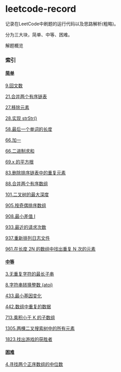 # leetcode-record

记录在LeetCode中刷题的运行代码以及思路解析(粗略)。

分为三大块，简单、中等、困难。

解题概览

### 索引

#### [简单](https://github.com/Ijiran/leetcode-record/tree/main/src/main/java/top/pxyz/simple)

[9.回文数](https://github.com/Ijiran/leetcode-record/tree/main/src/main/java/top/pxyz/simple/s9)

[21.合并两个有序链表](https://github.com/Ijiran/leetcode-record/tree/main/src/main/java/top/pxyz/simple/s21)

[27.移除元素](https://github.com/Ijiran/leetcode-record/tree/main/src/main/java/top/pxyz/simple/s27)

[28.实现 strStr()](https://github.com/Ijiran/leetcode-record/tree/main/src/main/java/top/pxyz/simple/s28)

[58.最后一个单词的长度](https://github.com/Ijiran/leetcode-record/tree/main/src/main/java/top/pxyz/simple/s58)

[66.加一](https://github.com/Ijiran/leetcode-record/tree/main/src/main/java/top/pxyz/simple/s66)

[66.二进制求和](https://github.com/Ijiran/leetcode-record/tree/main/src/main/java/top/pxyz/simple/s67)

[69.x 的平方根](https://github.com/Ijiran/leetcode-record/tree/main/src/main/java/top/pxyz/simple/s69)

[83.删除排序链表中的重复元素](https://github.com/Ijiran/leetcode-record/tree/main/src/main/java/top/pxyz/simple/s83)

[88.合并两个有序数组](https://github.com/Ijiran/leetcode-record/tree/main/src/main/java/top/pxyz/simple/s88)

[101.二叉树的最大深度](https://github.com/Ijiran/leetcode-record/tree/main/src/main/java/top/pxyz/simple/s101)

[905.按奇偶排序数组](https://github.com/Ijiran/leetcode-record/tree/main/src/main/java/top/pxyz/simple/s905)

[908.最小差值 I](https://github.com/Ijiran/leetcode-record/tree/main/src/main/java/top/pxyz/simple/s908)

[933.最近的请求次数](https://github.com/Ijiran/leetcode-record/tree/main/src/main/java/top/pxyz/simple/s933)

[937.重新排列日志文件](https://github.com/Ijiran/leetcode-record/tree/main/src/main/java/top/pxyz/simple/s937)

[961.在长度 2N 的数组中找出重复 N 次的元素](https://github.com/Ijiran/leetcode-record/tree/main/src/main/java/top/pxyz/simple/s961)

#### [中等](https://github.com/Ijiran/leetcode-record/tree/main/src/main/java/top/pxyz/medium)

[3.无重复字符的最长子串](https://github.com/Ijiran/leetcode-record/tree/main/src/main/java/top/pxyz/medium/m3)

[8.字符串转换整数 (atoi)](https://github.com/Ijiran/leetcode-record/tree/main/src/main/java/top/pxyz/medium/m8)

[433.最小基因变化](https://github.com/Ijiran/leetcode-record/tree/main/src/main/java/top/pxyz/medium/m433)

[442.数组中重复的数据](https://github.com/Ijiran/leetcode-record/tree/main/src/main/java/top/pxyz/medium/m442)

[713.乘积小于 K 的子数组](https://github.com/Ijiran/leetcode-record/tree/main/src/main/java/top/pxyz/medium/m713)

[1305.两棵二叉搜索树中的所有元素](https://github.com/Ijiran/leetcode-record/tree/main/src/main/java/top/pxyz/medium/m1305)

[1823.找出游戏的获胜者](https://github.com/Ijiran/leetcode-record/tree/main/src/main/java/top/pxyz/medium/m1823)

#### [困难](https://github.com/Ijiran/leetcode-record/tree/main/src/main/java/top/pxyz/difficulty)

[4.寻找两个正序数组的中位数](https://github.com/Ijiran/leetcode-record/tree/main/src/main/java/top/pxyz/difficulty/d4)

